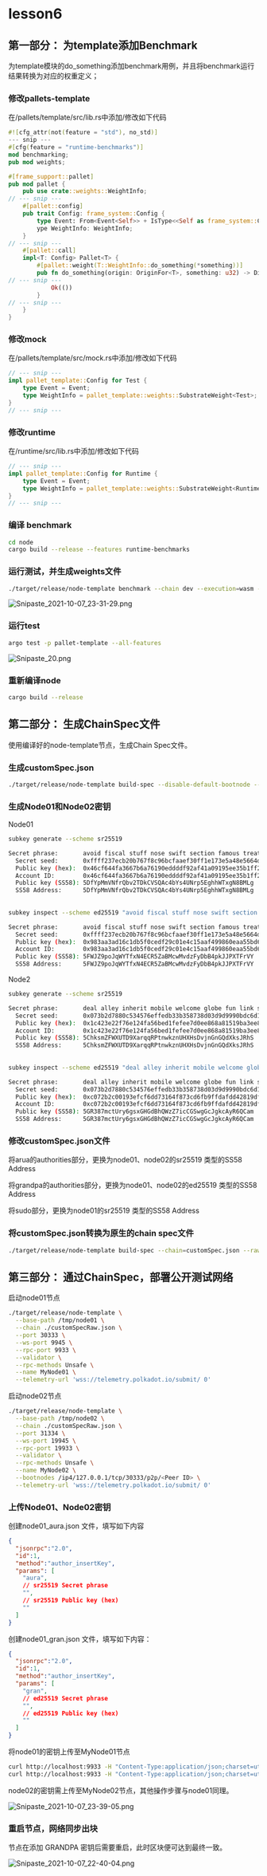 # lesson6

## 第一部分： 为template添加Benchmark

为template模块的do_something添加benchmark用例，并且将benchmark运行结果转换为对应的权重定义；

### 修改pallets-template

在/pallets/template/src/lib.rs中添加/修改如下代码

```rust
#![cfg_attr(not(feature = "std"), no_std)]
--- snip ---
#[cfg(feature = "runtime-benchmarks")]
mod benchmarking;
pub mod weights;

#[frame_support::pallet]
pub mod pallet {
    pub use crate::weights::WeightInfo;
// --- snip ---
    #[pallet::config]
    pub trait Config: frame_system::Config {
        type Event: From<Event<Self>> + IsType<<Self as frame_system::Config>::Event>;
        ype WeightInfo: WeightInfo;
    }
// --- snip ---
    #[pallet::call]
    impl<T: Config> Pallet<T> {
        #[pallet::weight(T::WeightInfo::do_something(*something))]
        pub fn do_something(origin: OriginFor<T>, something: u32) -> DispatchResult {
// --- snip ---
            Ok(())
        }
// --- snip ---
    }
}

```

### 修改mock

在/pallets/template/src/mock.rs中添加/修改如下代码

```rust
// --- snip ---
impl pallet_template::Config for Test {
	type Event = Event;
	type WeightInfo = pallet_template::weights::SubstrateWeight<Test>;
}
// --- snip ---
```

### 修改runtime

在/runtime/src/lib.rs中添加/修改如下代码

```rust
// --- snip ---
impl pallet_template::Config for Runtime {
    type Event = Event;
    type WeightInfo = pallet_template::weights::SubstrateWeight<Runtime>;
}
// --- snip ---
```

###  编译 benchmark

```bash
cd node 
cargo build --release --features runtime-benchmarks
```

### 运行测试，并生成weights文件

 ```bash
 ./target/release/node-template benchmark --chain dev --execution=wasm --wasm-execution=compiled --pallet pallet_template --extrinsic do_something --steps 20 --repeat 50 --template=.maintain/frame-weight-template.hbs --output=./pallets/template/src/weights.rs
 ```

![Snipaste_2021-10-07_23-31-29.png](https://i.loli.net/2021/10/07/uOWA49BUCTGqVrw.png)

### 运行test

```bash
argo test -p pallet-template --all-features
```

![Snipaste_20.png](https://i.loli.net/2021/10/07/NirDZFUVeH5Sp4n.png)

### 重新编译node

```bash
cargo build --release
```



## 第二部分： 生成ChainSpec文件

使用编译好的node-template节点，生成Chain Spec文件。

### 生成customSpec.json

```bash
./target/release/node-template build-spec --disable-default-bootnode --chain local > customSpec.json
```

###  生成Node01和Node02密钥

Node01

```bash
subkey generate --scheme sr25519

Secret phrase:       avoid fiscal stuff nose swift section famous treat blouse mad pitch ladder
  Secret seed:       0xffff237ecb20b767f8c96bcfaaef30ff1e173e5a48e5664d2d5a3bfdf795b856
  Public key (hex):  0x46cf644fa3667b6a76190eddddf92af41a09195ee35b1ff2688f516376df8c7b
  Account ID:        0x46cf644fa3667b6a76190eddddf92af41a09195ee35b1ff2688f516376df8c7b
  Public key (SS58): 5DfYpMmVNfrQbv2TDkCVSQAc4bYs4UNrp5EghhWTxgN8BMLg
  SS58 Address:      5DfYpMmVNfrQbv2TDkCVSQAc4bYs4UNrp5EghhWTxgN8BMLg
  
  
subkey inspect --scheme ed25519 "avoid fiscal stuff nose swift section famous treat blouse mad pitch ladder"

Secret phrase:       avoid fiscal stuff nose swift section famous treat blouse mad pitch ladder
  Secret seed:       0xffff237ecb20b767f8c96bcfaaef30ff1e173e5a48e5664d2d5a3bfdf795b856
  Public key (hex):  0x983aa3ad16c1db5f0cedf29c01e4c15aaf499860eaa55bd611ea92f0db5841f3
  Account ID:        0x983aa3ad16c1db5f0cedf29c01e4c15aaf499860eaa55bd611ea92f0db5841f3
  Public key (SS58): 5FWJZ9poJqWYTfxN4ECR5ZaBMcwMvdzFyDbB4pkJJPXTFrVY
  SS58 Address:      5FWJZ9poJqWYTfxN4ECR5ZaBMcwMvdzFyDbB4pkJJPXTFrVY
```

Node2

```bash
subkey generate --scheme sr25519

Secret phrase:       deal alley inherit mobile welcome globe fun link skill start cat they
  Secret seed:       0x073b2d7880c534576effedb33b358738d03d9d9990bdc6d10db9b5c447e0845d
  Public key (hex):  0x1c423e22f76e124fa56bed1fefee7d0ee868a81519ba3ee884ba2c810a44ac64
  Account ID:        0x1c423e22f76e124fa56bed1fefee7d0ee868a81519ba3ee884ba2c810a44ac64
  Public key (SS58): 5ChksmZFWXUTD9XarqqRPtnwkznUHXHsDvjnGnGQdXksJRhS
  SS58 Address:      5ChksmZFWXUTD9XarqqRPtnwkznUHXHsDvjnGnGQdXksJRhS
  
  
subkey inspect --scheme ed25519 "deal alley inherit mobile welcome globe fun link skill start cat they"

Secret phrase:       deal alley inherit mobile welcome globe fun link skill start cat they
  Secret seed:       0x073b2d7880c534576effedb33b358738d03d9d9990bdc6d10db9b5c447e0845d
  Public key (hex):  0xc072b2c00193efcf6dd73164f873cd6fb9ffdafdd42819df5e2cb7c8fa404d49
  Account ID:        0xc072b2c00193efcf6dd73164f873cd6fb9ffdafdd42819df5e2cb7c8fa404d49
  Public key (SS58): 5GR387mctUry6gsxGHGdBhQWzZ7icCGSwgGcJgkcAyR6QCam
  SS58 Address:      5GR387mctUry6gsxGHGdBhQWzZ7icCGSwgGcJgkcAyR6QCam
```

### 修改customSpec.json文件

将arua的authorities部分，更换为node01、node02的sr25519 类型的SS58 Address

将grandpa的authorities部分，更换为node01、node02的ed25519 类型的SS58 Address

将sudo部分，更换为node01的sr25519 类型的SS58 Address

### 将customSpec.json转换为原生的chain spec文件

```bash
./target/release/node-template build-spec --chain=customSpec.json --raw --disable-default-bootnode > customSpecRaw.json
```



## 第三部分： 通过ChainSpec，部署公开测试网络

启动node01节点

```bash
./target/release/node-template \
  --base-path /tmp/node01 \
  --chain ./customSpecRaw.json \
  --port 30333 \
  --ws-port 9945 \
  --rpc-port 9933 \
  --validator \
  --rpc-methods Unsafe \
  --name MyNode01 \
  --telemetry-url 'wss://telemetry.polkadot.io/submit/ 0'
```

启动node02节点

```bash
./target/release/node-template \
  --base-path /tmp/node02 \
  --chain ./customSpecRaw.json \
  --port 31334 \
  --ws-port 19945 \
  --rpc-port 19933 \
  --validator \
  --rpc-methods Unsafe \
  --name MyNode02 \
  --bootnodes /ip4/127.0.0.1/tcp/30333/p2p/<Peer ID> \
  --telemetry-url 'wss://telemetry.polkadot.io/submit/ 0'
```

###  上传Node01、Node02密钥

创建node01_aura.json 文件，填写如下内容

```json
{
  "jsonrpc":"2.0",
  "id":1,
  "method":"author_insertKey",
  "params": [
    "aura",
    // sr25519 Secret phrase
    "",
    // sr25519 Public key (hex)
    ""
  ]
}
```

创建node01_gran.json 文件，填写如下内容：

```json
{
  "jsonrpc":"2.0",
  "id":1,
  "method":"author_insertKey",
  "params": [
    "gran",
    // ed25519 Secret phrase
    "",
    // ed25519 Public key (hex)
    ""
  ]
}
```

将node01的密钥上传至MyNode01节点

```bash
curl http://localhost:9933 -H "Content-Type:application/json;charset=utf-8" -d "@<HOME PATH>/substrate-node-template/node01_aura.json"
curl http://localhost:9933 -H "Content-Type:application/json;charset=utf-8" -d "@<HOME PATH>/substrate-node-template/node01_gran.json"
```

node02的密钥需上传至MyNode02节点，其他操作步骤与node01同理。

![Snipaste_2021-10-07_23-39-05.png](https://i.loli.net/2021/10/07/WbVrwlKOe4LIhai.png)

### 重启节点，网络同步出块

节点在添加 GRANDPA 密钥后需要重启，此时区块便可达到最终一致。

![Snipaste_2021-10-07_22-40-04.png](https://i.loli.net/2021/10/07/n8GfaUwjLlkmIep.png)